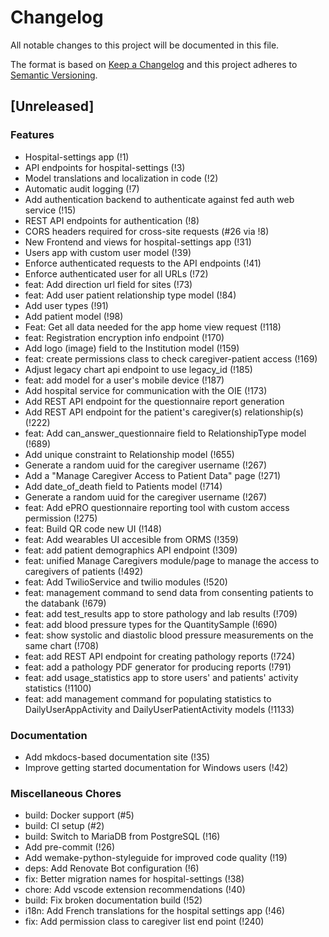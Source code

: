 # Changelog

All notable changes to this project will be documented in this file.

The format is based on [Keep a Changelog](http://keepachangelog.com/en/1.0.0/)
and this project adheres to [Semantic Versioning](http://semver.org/spec/v2.0.0.html).

## [Unreleased]

### Features

* Hospital-settings app (!1)
* API endpoints for hospital-settings (!3)
* Model translations and localization in code (!2)
* Automatic audit logging (!7)
* Add authentication backend to authenticate against fed auth web service (!15)
* REST API endpoints for authentication (!8)
* CORS headers required for cross-site requests (#26 via !8)
* New Frontend and views for hospital-settings app (!31)
* Users app with custom user model (!39)
* Enforce authenticated requests to the API endpoints (!41)
* Enforce authenticated user for all URLs (!72)
* feat: Add direction url field for sites (!73)
* feat: Add user patient relationship type model (!84)
* Add user types (!91)
* Add patient model (!98)
* Feat: Get all data needed for the app home view request (!118)
* feat: Registration encryption info endpoint (!170)
* Add logo (image) field to the Institution model (!159)
* feat: create permissions class to check caregiver-patient access (!169)
* Adjust legacy chart api endpoint to use legacy_id (!185)
* feat: add model for a user's mobile device (!187)
* Add hospital service for communication with the OIE (!173)
* Add REST API endpoint for the questionnaire report generation
* Add REST API endpoint for the patient's caregiver(s) relationship(s) (!222)
* feat: Add can_answer_questionnaire field to RelationshipType model (!689)
* Add unique constraint to Relationship model (!655)
* Generate a random uuid for the caregiver username (!267)
* Add a "Manage Caregiver Access to Patient Data" page (!271)
* Add date_of_death field to Patients model (!714)
* Generate a random uuid for the caregiver username (!267)
* feat: Add ePRO questionnaire reporting tool with custom access permission (!275)
* feat: Build QR code new UI (!148)
* feat: Add wearables UI accesible from ORMS (!359)
* feat: add patient demographics API endpoint (!309)
* feat: unified Manage Caregivers module/page to manage the access to caregivers of patients (!492)
* feat: Add TwilioService and twilio modules (!520)
* feat: management command to send data from consenting patients to the databank (!679)
* feat: add test_results app to store pathology and lab results (!709)
* feat: add blood pressure types for the QuantitySample (!690)
* feat: show systolic and diastolic blood pressure measurements on the same chart (!708)
* feat: add REST API endpoint for creating pathology reports (!724)
* feat: add a pathology PDF generator for producing reports (!791)
* feat: add usage_statistics app to store users' and patients' activity statistics (!1100)
* feat: add management command for populating statistics to DailyUserAppActivity and DailyUserPatientActivity models (!1133)

### Documentation

* Add mkdocs-based documentation site (!35)
* Improve getting started documentation for Windows users (!42)

### Miscellaneous Chores

* build: Docker support (#5)
* build: CI setup (#2)
* build: Switch to MariaDB from PostgreSQL (!16)
* Add pre-commit (!26)
* Add wemake-python-styleguide for improved code quality (!19)
* deps: Add Renovate Bot configuration (!6)
* fix: Better migration names for hospital-settings (!38)
* chore: Add vscode extension recommendations (!40)
* build: Fix broken documentation build (!52)
* i18n: Add French translations for the hospital settings app (!46)
* fix: Add permission class to caregiver list end point (!240)
